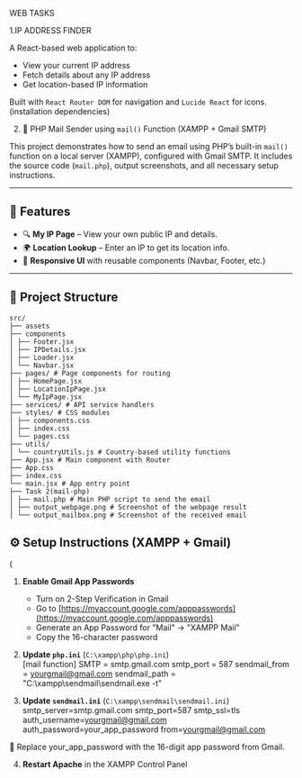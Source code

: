 WEB TASKS

1.IP ADDRESS FINDER

A React-based web application to:
- View your current IP address
- Fetch details about any IP address
- Get location-based IP information

Built with `React Router DOM` for navigation and `Lucide React` for icons.(installation dependencies)


2. 📧 PHP Mail Sender using `mail()` Function (XAMPP + Gmail SMTP)

This project demonstrates how to send an email using PHP’s built-in `mail()` function on a local server (XAMPP), configured with Gmail SMTP. It includes the source code (`mail.php`), output screenshots, and all necessary setup instructions.

---

## 🚀 Features

- 🔍 **My IP Page** – View your own public IP and details.
- 🌍 **Location Lookup** – Enter an IP to get its location info.
- 🎨 **Responsive UI** with reusable components (Navbar, Footer, etc.)

---

## 📁 Project Structure
```
src/
├── assets
├── components
│ ├── Footer.jsx
│ ├── IPDetails.jsx
│ ├── Loader.jsx
│ └── Navbar.jsx
├── pages/ # Page components for routing
│ ├── HomePage.jsx
│ ├── LocationIpPage.jsx
│ └── MyIpPage.jsx
├── services/ # API service handlers
├── styles/ # CSS modules
│ ├── components.css
│ ├── index.css
│ └── pages.css
├── utils/
│ └── countryUtils.js # Country-based utility functions
├── App.jsx # Main component with Router
├── App.css
├── index.css
└── main.jsx # App entry point
├── Task 2(mail-php)
│ ├── mail.php # Main PHP script to send the email
│ ├── output_webpage.png # Screenshot of the webpage result
│ └── output_mailbox.png # Screenshot of the received email

```
## ⚙️ Setup Instructions (XAMPP + Gmail)
(
1. **Enable Gmail App Passwords**  
   - Turn on 2-Step Verification in Gmail  
   - Go to [https://myaccount.google.com/apppasswords](https://myaccount.google.com/apppasswords)  
   - Generate an App Password for "Mail" → "XAMPP Mail"  
   - Copy the 16-character password

2. **Update `php.ini`** (`C:\xampp\php\php.ini`)  
    [mail function]
    SMTP = smtp.gmail.com
    smtp_port = 587
    sendmail_from = yourgmail@gmail.com
    sendmail_path = "C:\xampp\sendmail\sendmail.exe -t"

3. **Update `sendmail.ini`** (`C:\xampp\sendmail\sendmail.ini`)  
    smtp_server=smtp.gmail.com
    smtp_port=587
    smtp_ssl=tls
    auth_username=yourgmail@gmail.com
    auth_password=your_app_password
    from=yourgmail@gmail.com
  
  📌 Replace your_app_password with the 16-digit app password from Gmail.

4. **Restart Apache** in the XAMPP Control Panel

